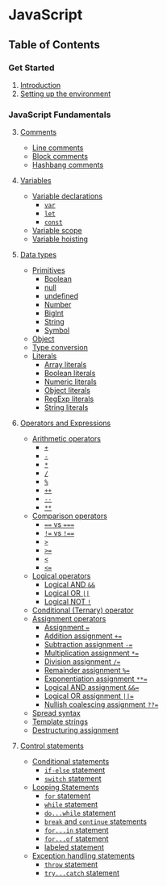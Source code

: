 # JavaScript

## Table of Contents

### Get Started

1. [Introduction](#introduction)
2. [Setting up the environment](#setting-up-the-environment)

### JavaScript Fundamentals

3. [Comments]()

   - [Line comments]()
   - [Block comments]()
   - [Hashbang comments]()

4. [Variables](docs/var_datatypes.md)

   - [Variable declarations](docs/var_datatypes.md#variable-declarations)
     - [`var`]()
     - [`let`]()
     - [`const`]()
   - [Variable scope]()
   - [Variable hoisting]()

5. [Data types]()

   - [Primitives]()
     - [Boolean]()
     - [null]()
     - [undefined]()
     - [Number]()
     - [BigInt]()
     - [String]()
     - [Symbol]()
   - [Object]()
   - [Type conversion]()
   - [Literals]()
     - [Array literals]()
     - [Boolean literals]()
     - [Numeric literals]()
     - [Object literals]()
     - [RegExp literals]()
     - [String literals]()

6. [Operators and Expressions]()

   - [Arithmetic operators]()
     - [`+`]()
     - [`-`]()
     - [`*`]()
     - [`/`]()
     - [`%`]()
     - [`++`]()
     - [`--`]()
     - [`**`]()
   - [Comparison operators]()
     - [`==` vs `===`]()
     - [`!=` vs `!==`]()
     - [`>`]()
     - [`>=`]()
     - [`<`]()
     - [`<=`]()
   - [Logical operators]()
     - [Logical AND `&&`]()
     - [Logical OR `||`]()
     - [Logical NOT `!`]()
   - [Conditional (Ternary) operator]()
   - [Assignment operators]()
     - [Assignment `=`]()
     - [Addition assignment `+=`]()
     - [Subtraction assignment `-=`]()
     - [Multiplication assignment `*=`]()
     - [Division assignment `/=`]()
     - [Remainder assignment `%=`]()
     - [Exponentiation assignment `**=`]()
     - [Logical AND assignment `&&=`]()
     - [Logical OR assignment `||=`]()
     - [Nullish coalescing assignment `??=`]()
   - [Spread syntax]()
   - [Template strings]()
   - [Destructuring assignment]()

7. [Control statements]()

   - [Conditional statements]()
     - [`if-else` statement]()
     - [`switch` statement]()
   - [Looping Statements]()
     - [`for` statement]()
     - [`while` statement]()
     - [`do...while` statement]()
     - [`break` and `continue` statements]()
     - [`for...in` statement]()
     - [`for...of` statement]()
     - [labeled statement]()
   - [Exception handling statements]()
     - [`throw` statement]()
     - [`try...catch` statement]()
